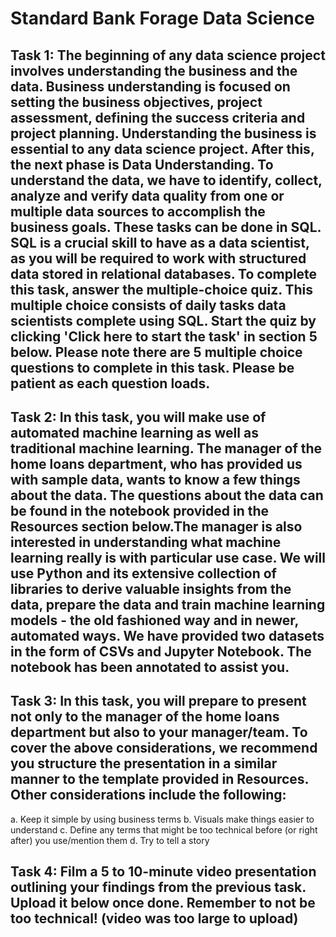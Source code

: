 # Standard Bank Forage Data Science

## Task 1: The beginning of any data science project involves understanding the business and the data. Business understanding is focused on setting the business objectives, project assessment, defining the success criteria and project planning. Understanding the business is essential to any data science project. After this, the next phase is Data Understanding. To understand the data, we have to identify, collect, analyze and verify data quality from one or multiple data sources to accomplish the business goals. These tasks can be done in SQL. SQL is a crucial skill to have as a data scientist, as you will be required to work with structured data stored in relational databases. To complete this task, answer the multiple-choice quiz. This multiple choice consists of daily tasks data scientists complete using SQL. Start the quiz by clicking 'Click here to start the task' in section 5 below. Please note there are 5 multiple choice questions to complete in this task. Please be patient as each question loads.

## Task 2: In this task, you will make use of automated machine learning as well as traditional machine learning. The manager of the home loans department, who has provided us with sample data, wants to know a few things about the data. The questions about the data can be found in the notebook provided in the Resources section below.The manager is also interested in understanding what machine learning really is with particular use case. We will use Python and its extensive collection of libraries to derive valuable insights from the data, prepare the data and train machine learning models - the old fashioned way and in newer, automated ways. We have provided two datasets in the form of CSVs and Jupyter Notebook. The notebook has been annotated to assist you.

## Task 3: In this task, you will prepare to present not only to the manager of the home loans department but also to your manager/team. To cover the above considerations, we recommend you structure the presentation in a similar manner to the template provided in Resources. Other considerations include the following:
  a. Keep it simple by using business terms
  b. Visuals make things easier to understand
  c. Define any terms that might be too technical before (or right after) you use/mention them
  d. Try to tell a story
  
## Task 4: Film a 5 to 10-minute video presentation outlining your findings from the previous task. Upload it below once done. Remember to not be too technical! (video was too large to upload)
